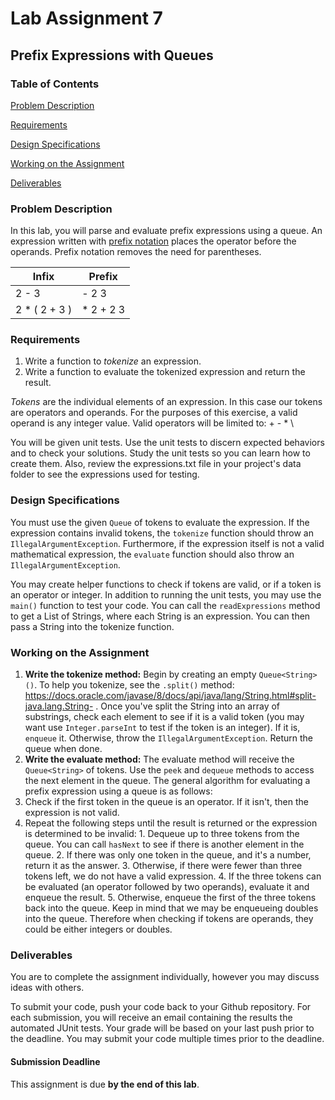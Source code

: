 # Lab Assignment 7
## Prefix Expressions with Queues

### Table of Contents 

[Problem Description](#problem-description)

[Requirements](#requirements)

[Design Specifications](#design-specifications)

[Working on the Assignment](#working-on-the-assignment)

[Deliverables](#deliverables)

### Problem Description
In this lab, you will parse and evaluate prefix expressions using a queue. An expression written with [prefix notation](https://en.wikipedia.org/wiki/Polish_notation) places the operator before the operands. Prefix notation removes the need for parentheses.

| Infix         | Prefix      |
| ------------- | ----------- |
| 2 - 3         | - 2 3       |
| 2 * ( 2 + 3 ) | \* 2 + 2 3  |


### Requirements
1. Write a function to _tokenize_ an expression.
2. Write a function to evaluate the tokenized expression and return the result.

_Tokens_ are the individual elements of an expression. In this case our tokens are operators and operands.  For the purposes of this exercise, a valid operand is any integer value. Valid operators will be limited to: + - \* \\

You will be given unit tests. Use the unit tests to discern expected behaviors and to check your solutions. Study the unit tests so you can learn how to create them. Also, review the expressions.txt file in your project's data folder to see the expressions used for testing.

### Design Specifications
You must use the given ```Queue``` of tokens to evaluate the expression. If the expression contains invalid tokens, the ```tokenize``` function should throw an ```IllegalArgumentException```. Furthermore, if the expression itself is not a valid mathematical expression, the ```evaluate``` function should also throw an ```IllegalArgumentException```.

You may create helper functions to check if tokens are valid, or if a token is an operator or integer.
In addition to running the unit tests, you may use the ```main()``` function to test your code. You can call the ```readExpressions``` method to get a List of Strings, where each String is an expression. You can then pass a String into the tokenize function.

### Working on the Assignment
1. **Write the tokenize method:** Begin by creating an empty ```Queue<String>()```. To help you tokenize, see the ```.split()``` method: https://docs.oracle.com/javase/8/docs/api/java/lang/String.html#split-java.lang.String- . Once you've split the String into an array of substrings, check each element to see if it is a valid token (you may want use ```Integer.parseInt``` to test if the token is an integer). If it is, ```enqueue``` it. Otherwise, throw the ```IllegalArgumentException```. Return the queue when done.
2. **Write the evaluate method:** The evaluate method will receive the ```Queue<String>``` of tokens. Use the ```peek``` and ```dequeue``` methods to access the next element in the queue. The general algorithm for evaluating a prefix expression using a queue is as follows:
  1. Check if the first token in the queue is an operator. If it isn't, then the expression is not valid.
  2. Repeat the following steps until the result is returned or the expression is determined to be invalid:
    1. Dequeue up to three tokens from the queue. You can call ```hasNext``` to see if there is another element in the queue.
    2. If there was only one token in the queue, and it's a number, return it as the answer.
    3. Otherwise, if there were fewer than three tokens left, we do not have a valid expression.
    4. If the three tokens can be evaluated (an operator followed by two operands), evaluate it and enqueue the result.
    5. Otherwise, enqueue the first of the three tokens back into the queue.
Keep in mind that we may be enqueueing doubles into the queue. Therefore when checking if tokens are operands, they could be either integers or doubles.

### Deliverables
You are to complete the assignment individually, however you may discuss ideas with others.

To submit your code, push your code back to your Github repository. For each submission, you will receive an email containing the results the automated JUnit tests. Your grade will be based on your last push prior to the deadline. You may submit your code multiple times prior to the deadline.

#### Submission Deadline
This assignment is due **by the end of this lab**.
